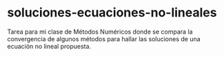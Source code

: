 # soluciones-ecuaciones-no-lineales
Tarea para mi clase de Métodos Numéricos donde se compara la convergencia de algunos métodos para hallar las soluciones de una ecuación no lineal propuesta.
